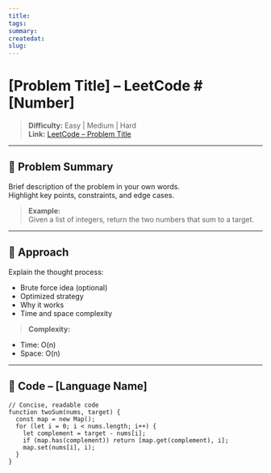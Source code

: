 ```yaml
---
title:
tags:
summary:
createdat:
slug:
---
```


# [Problem Title] – LeetCode #[Number]

> **Difficulty:** Easy | Medium | Hard\
> **Link:** [LeetCode – Problem Title](https://leetcode.com/problems/problem-name/)

---

## 🧩 Problem Summary

Brief description of the problem in your own words.\
Highlight key points, constraints, and edge cases.

> **Example:**\
> Given a list of integers, return the two numbers that sum to a target.

---

## 🧠 Approach

Explain the thought process:

- Brute force idea (optional)
- Optimized strategy
- Why it works
- Time and space complexity

> **Complexity:**

- Time: O(n)
- Space: O(n)

---

## 🧮 Code – [Language Name]

```[language]
// Concise, readable code
function twoSum(nums, target) {
  const map = new Map();
  for (let i = 0; i < nums.length; i++) {
    let complement = target - nums[i];
    if (map.has(complement)) return [map.get(complement), i];
    map.set(nums[i], i);
  }
}
```
